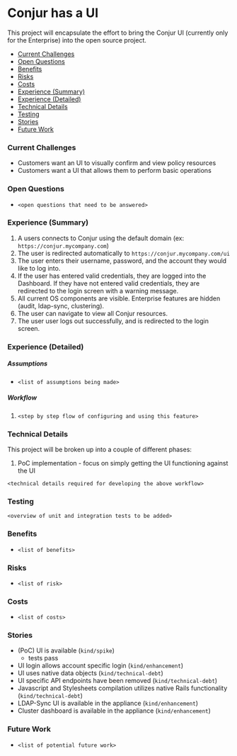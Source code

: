 # Conjur has a UI
This project will encapsulate the effort to bring the Conjur UI (currently only for the Enterprise) into the open source project.

- [Current Challenges](#current-challenges)
- [Open Questions](#open-questions)
- [Benefits](#benefits)
- [Risks](#risks)
- [Costs](#costs)
- [Experience (Summary)](#experience-summary)
- [Experience (Detailed)](#experience-detailed)
- [Technical Details](#technical-details)
- [Testing](#testing)
- [Stories](#stories)
- [Future Work](#future-work)

### Current Challenges
- Customers want an UI to visually confirm and view policy resources
- Customers want a UI that allows them to perform basic operations

### Open Questions
- `<open questions that need to be answered>`
​
### Experience (Summary)
1. A users connects to Conjur using the default domain (ex: `https://conjur.mycompany.com`)
1. The user is redirected automatically to `https://conjur.mycompany.com/ui`
1. The user enters their username, password, and the account they would like to log into.
1. If the user has entered valid credentials, they are logged into the Dashboard.  If they have not entered valid credentials, they are redirected to the login screen with a warning message.
1. All current OS components are visible.  Enterprise features are hidden (audit, ldap-sync, clustering).
1. The user can navigate to view all Conjur resources.
1. The user user logs out successfully, and is redirected to the login screen.

### Experience (Detailed)
##### Assumptions
- `<list of assumptions being made>`

##### Workflow
1. `<step by step flow of configuring and using this feature>`

### Technical Details
This project will be broken up into a couple of different phases:
1. PoC implementation - focus on simply getting the UI functioning against the UI


`<technical details required for developing the above workflow>`

### Testing
`<overview of unit and integration tests to be added>`

### Benefits
- `<list of benefits>`

### Risks
- `<list of risk>`

### Costs
- `<list of costs>`
​
### Stories
- (PoC) UI is available (`kind/spike`)
  - tests pass
- UI login allows account specific login (`kind/enhancement`)
- UI uses native data objects (`kind/technical-debt`)
- UI specific API endpoints have been removed (`kind/technical-debt`)
- Javascript and Stylesheets compilation utilizes native Rails functionality (`kind/technical-debt`)
- LDAP-Sync UI is available in the appliance (`kind/enhancement`)
- Cluster dashboard is available in the appliance (`kind/enhancement`)


### Future Work
- `<list of potential future work>`
​
